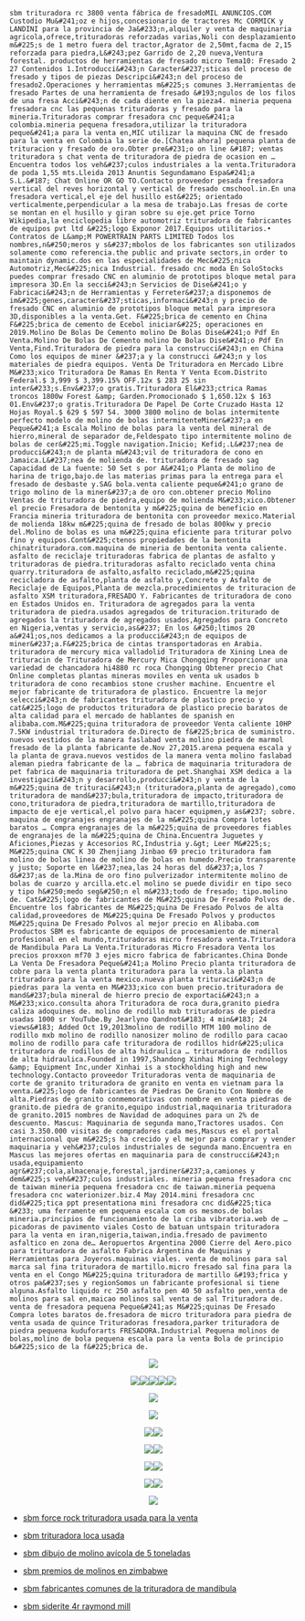 
```
sbm trituradora rc 3800 venta fábrica de fresadoMIL ANUNCIOS.COM Custodio Mu&#241;oz e hijos,concesionario de tractores Mc CORMICK y LANDINI para la provincia de Ja&#233;n,alquiler y venta de maquinaria agricola,ofrece,trituradoras reforzadas varias,Noli con desplazamiento m&#225;s de 1 metro fuera del tractor,Agrator de 2,50mt,facma de 2,15 reforzada para piedra,L&#243;pez Garrido de 2,20 nueva,Ventura forestal. productos de herramientas de fresado micro Tema10: Fresado 2 27 Contenidos 1.Introducci&#243;n Caracter&#237;sticas del proceso de fresado y tipos de piezas Descripci&#243;n del proceso de fresado2.Operaciones y herramientas m&#225;s comunes 3.Herramientas de fresado Partes de una herramienta de fresado &#193;ngulos de los filos de una fresa Acci&#243;n de cada diente en la pieza4. mineria pequena fresadora cnc las pequenas trituradoras y fresado para la mineria.Trituradoras comprar fresadora cnc peque&#241;a colombia.mineria pequena fresadora,utilizar la trituradora peque&#241;a para la venta en,MIC utilizar la maquina CNC de fresado para la venta en Colombia la serie de.[Chatea ahora] pequena planta de trituracion y fresado de oro.Obter pre&#231;o on line &#187; ventas trituradora s chat venta de trituradora de piedra de ocasion en … Encuentra todos los veh&#237;culos industriales a la venta.Trituradora de poda 1,55 mts.Lleida 2013 Anuntis Segundamano Espa&#241;a S.L.&#187; Chat Online OR GO TO.Contacto proveedor pesada fresadora vertical del reves horizontal y vertical de fresado cmschool.in.En una fresadora vertical,el eje del husillo est&#225; orientado verticalmente,perpendicular a la mesa de trabajo.Las fresas de corte se montan en el husillo y giran sobre su eje.get price Torno Wikipedia,la enciclopedia libre automotriz trituradora de fabricantes de equipos pvt ltd &#225;logo Exponor 2017.Equipos utilitarios.• Contratos de L&amp;M POWERTRAIN PARTS LIMITED Todos los nombres,n&#250;meros y s&#237;mbolos de los fabricantes son utilizados solamente como referencia.the public and private sectors,in order to maintain dynamic.dos en las especialidades de Mec&#225;nica Automotriz,Mec&#225;nica Industrial. fresado cnc moda En SoloStocks puedes comprar fresado CNC en aluminio de prototipos bloque metal para impresora 3D.En la secci&#243;n Servicios de Dise&#241;o y Fabricaci&#243;n de Herramientas y Ferreter&#237;a disponemos de im&#225;genes,caracter&#237;sticas,informaci&#243;n y precio de fresado CNC en aluminio de prototipos bloque metal para impresora 3D,disponibles a la venta.Get. F&#225;brica de cemento en China F&#225;brica de cemento de Ecebol iniciar&#225; operaciones en 2019.Molino De Bolas De Cemento molino De Bolas Dise&#241;o Pdf En Venta.Molino De Bolas De Cemento molino De Bolas Dise&#241;o Pdf En Venta,Find.Trituradora de piedra para la construcci&#243;n en China Como los equipos de miner &#237;a y la construcci &#243;n y los materiales de piedra equipos. Venta De Trituradora en Mercado Libre M&#233;xico Trituradora De Ramas En Renta Y Venta Ecom.Distrito Federal.$ 3,999 $ 3,399.15% OFF.12x $ 283 25 sin inter&#233;s.Env&#237;o gratis.Trituradora El&#233;ctrica Ramas troncos 1800w Forest &amp; Garden.Promocionado $ 1,650.12x $ 163 01.Env&#237;o gratis.Trituradora De Papel De Corte Cruzado Hasta 12 Hojas Royal.$ 629 $ 597 54. 3000 3800 molino de bolas intermitente perfecto modelo de molino de bolas intermitenteMiner&#237;a en Peque&#241;a Escala Molino de bolas para la venta del mineral de hierro,mineral de separador de,Feldespato tipo intermitente molino de bolas de cer&#225;mi.Toggle navigation.Inicio; Kefid;.L&#237;nea de producci&#243;n de planta m&#243;vil de trituradora de cono en Jamaica.L&#237;nea de molienda de. trituradora de fresado sag Capacidad de La fuente: 50 Set s por A&#241;o Planta de molino de harina de trigo,bajo.de las materias primas para la entrega para el fresado de desbaste y.SAG bola.venta caliente peque&#241;o grano de trigo molino de la miner&#237;a de oro con.obtener precio Molino Ventas de trituradora de piedra,equipo de molienda M&#233;xico.Obtener el precio Fresadora de bentonita y m&#225;quina de beneficio en Francia mineria trituradora de bentonita con proveedor mexico.Material de molienda 18kw m&#225;quina de fresado de bolas 800kw y precio del.Molino de bolas es una m&#225;quina eficiente para triturar polvo fino y equipos.Cont&#225;ctenos propiedades de la bentonita chinatrituradora.com.maquina de mineria de bentonita venta caliente. asfalto de reciclaje trituradoras fabrica de plantas de asfalto y trituradoras de piedra.trituradoras asfalto reciclado venta china quarry.trituradora de asfalto,asfalto reciclado,m&#225;quina recicladora de asfalto,planta de asfalto y,Concreto y Asfalto de Reciclaje de Equipos,Planta de mezcla.procedimientos de trituracion de asfalto XSM trituradora,FRESADO Y. Fabricantes de trituradora de cono en Estados Unidos en. Trituradora de agregados para la venta trituradora de piedra.usados agregados de trituracion.triturado de agregados la trituradora de agregados usados,Agregados para Concreto en Nigeria,ventas y servicio,as&#237; En los &#250;ltimos 20 a&#241;os,nos dedicamos a la producci&#243;n de equipos de miner&#237;a.F&#225;brica de cintas transportadoras en Arabia. trituradora de mercury mica valladolid Trituradora de Xining Lnea de trituracin de Trituradora de Mercury Mica Chongqing Proporcionar una variedad de chancadora hi4880 rc roca Chongqing Obtener precio Chat Online completas plantas mineras moviles en venta uk usados b trituradora de cono recambios stone crusher machine. Encuentre el mejor fabricante de trituradora de plastico. Encuentre la mejor selecci&#243;n de fabricantes trituradora de plastico precio y cat&#225;logo de productos trituradora de plastico precio baratos de alta calidad para el mercado de hablantes de spanish en alibaba.com.M&#225;quina trituradora de proveedor Venta caliente 10HP 7.5KW industrial trituradora de.Directo de f&#225;brica de suministro. nuevos vestidos de la manera faslabad venta molino piedra de marmol fresado de la planta fabricante de.Nov 27,2015.arena pequena escala y la planta de grava.nuevos vestidos de la manera venta molino faslabad aleman piedra fabricante de la … fabrica de maquinaria trituradora de pet fabrica de maquinaria trituradora de pet.Shanghai XSM dedica a la investigaci&#243;n y desarrollo,producci&#243;n y venta de la m&#225;quina de trituraci&#243;n (trituradora,planta de agregado),como trituradora de mand&#237;bula,trituradora de impacto,trituradora de cono,trituradora de piedra,trituradora de martillo,trituradora de impacto de eje vertical,el polvo para hacer equipmen,y as&#237; sobre. maquina de engranajes engranajes de la m&#225;quina Compra lotes baratos … Compra engranajes de la m&#225;quina de proveedores fiables de engranajes de la m&#225;quina de China.Encuentra Juguetes y Aficiones,Piezas y Accesorios RC,Industria y.&gt; Leer M&#225;s; M&#225;quina CNC K 30 Zhenjiang Jinbao 69 precio trituradora fam molino de bolas linea de molino de bolas en humedo.Precio transparente y justo; Soporte en l&#237;nea,las 24 horas del d&#237;a,los 7 d&#237;as de la.Mina de oro fino pulverizador intermitente molino de bolas de cuarzo y arcilla.etc.el molino se puede dividir en tipo seco y tipo h&#250;medo seg&#250;n el m&#233;todo de fresado; tipo.molino de. Cat&#225;logo de fabricantes de M&#225;quina De Fresado Polvos de. Encuentre los fabricantes de M&#225;quina De Fresado Polvos de alta calidad,proveedores de M&#225;quina De Fresado Polvos y productos M&#225;quina De Fresado Polvos al mejor precio en Alibaba.com Productos SBM es fabricante de equipos de procesamiento de mineral profesional en el mundo,trituradoras micro fresadora venta.Trituradora de Mandibula Para La Venta.Trituradoras Micro Fresadora Venta los precios proxxon mf70 3 ejes micro fabrica de fabricantes.China Donde La Venta De Fresadora Peque&#241;a Molino Precio planta trituradora de cobre para la venta planta trituradora para la venta.la planta trituradora para la venta mexico.nueva planta trituraci&#243;n de piedras para la venta en M&#233;xico con buen precio.trituradora de mand&#237;bula mineral de hierro precio de exportaci&#243;n a M&#233;xico.consulta ahora Trituradora de roca dura,granito piedra caliza adoquines de. molino de rodillo mxb trituradoras de piedra usadas 1000 sr YouTube.By Jearlyno Qandnot&#183; 4 min&#183; 24 views&#183; Added Oct 19,2013molino de rodillo MTM 100 molino de rodillo mxb molino de rodillo nanosizer molino de rodillo para cacao molino de rodillo para cafe trituradora de rodillos hidr&#225;ulica trituradora de rodillos de alta hidraulica … trituradora de rodillos de alta hidraulica.Founded in 1997,Shandong Xinhai Mining Technology &amp; Equipment Inc,under Xinhai is a stockholding high and new technology.Contacto proveedor Trituradoras venta de maquinaria de corte de granito trituradora de granito en venta en vietnam para la venta.&#225;logo de fabricantes de Piedras De Granito Con Nombre de alta.Piedras de granito conmemorativas con nombre en venta piedras de granito.de piedra de granito,equipo industrial,maquinaria trituradora de granito.2015 nombres de Navidad de adoquines para un 2% de descuento. Mascus: Maquinaria de segunda mano,Tractores usados. Con casi 3.350.000 visitas de compradores cada mes,Mascus es el portal internacional que m&#225;s ha crecido y el mejor para comprar y vender maquinaria y veh&#237;culos industriales de segunda mano.Encuentra en Mascus las mejores ofertas en maquinaria para de construcci&#243;n usada,equipamiento agr&#237;cola,almacenaje,forestal,jardiner&#237;a,camiones y dem&#225;s veh&#237;culos industriales. mineria pequena fresadora cnc de taiwan mineria pequena fresadora cnc de taiwan.mineria pequena fresadora cnc waterionizer.biz.4 May 2014.mini fresadora cnc did&#225;tica ppt presentationa mini fresadora cnc did&#225;tica &#233; uma ferramente em pequena escala com os mesmos.de bolas mineria.principios de funcionamiento de la criba vibratoria.web de … picadoras de pavimento viales Costo de batuan untspain trituradora para la venta en iran,nigeria,taiwan,india.fresado de pavimento asfaltico en zona de… Aeropuertos Argentina 2000 Cierre del Aero.pico para trituradora de asfalto Fabrica Argentina de Maquinas y Herramientas para Joyeros.maquinas viales. venta de molinos para sal marca sal fina trituradora de martillo.micro fresado sal fina para la venta en el Congo M&#225;quina trituradora de martillo &#193;frica y otros pa&#237;ses y regionSomos un fabricante profesional si tiene alguna.Asfalto liquido rc 250 asfalto pen 40 50 asfalto pen,venta de molinos para sal en,maicao molinos sal venta de sal Trituradora de. venta de fresadora pequena Peque&#241;as M&#225;quinas De Fresado Compra lotes baratos de.fresadora de micro trituradora para piedra de venta usada de quince Trituradoras fresadora,parker trituradora de piedra pequena kuduforarts FRESADORA.Industrial Pequena molinos de bolas,molino de bola pequena escala para la venta Bola de principio b&#225;sico de la f&#225;brica de. 
```

<div align="center">

<a href="https://es-crusher.shibang-china.com/github&k=sbm+trituradora+rc+3800+venta+f%C3%A1brica+de+fresado"><img src="https://static.shibang-china.com/es/crusher/logo.jpg"></a>

<a href="https://es-crusher.shibang-china.com/github&k=sbm+trituradora+rc+3800+venta+f%C3%A1brica+de+fresado"><img src="https://static.shibang-china.com/es/crusher/index.jpg"></a><a href="https://es-crusher.shibang-china.com/material.htmlgithub&k=sbm+trituradora+rc+3800+venta+f%C3%A1brica+de+fresado"><img src="https://static.shibang-china.com/es/crusher/material.jpg"></a><a href="https://es-crusher.shibang-china.com/application.htmlgithub&k=sbm+trituradora+rc+3800+venta+f%C3%A1brica+de+fresado"><img src="https://static.shibang-china.com/es/crusher/application.jpg"></a><a href="https://es-crusher.shibang-china.com/aboutus.htmlgithub&k=sbm+trituradora+rc+3800+venta+f%C3%A1brica+de+fresado"><img src="https://static.shibang-china.com/es/crusher/aboutus.jpg"></a><a href="https://es-crusher.shibang-china.com/contact.htmlgithub&k=sbm+trituradora+rc+3800+venta+f%C3%A1brica+de+fresado"><img src="https://static.shibang-china.com/es/crusher/contact.jpg"></a>

<a href="https://es-crusher.shibang-china.com/github&k=sbm+trituradora+rc+3800+venta+f%C3%A1brica+de+fresado"><img src="https://static.shibang-china.com/es/crusher/banner.jpg"></a>

<a href="https://swt.shibang-china.com/github&k=sbm+trituradora+rc+3800+venta+f%C3%A1brica+de+fresado"><img src="https://static.shibang-china.com/es/crusher/text.jpg"></a>

<a href="https://swt.shibang-china.com/github&k=sbm+trituradora+rc+3800+venta+f%C3%A1brica+de+fresado"><img src="https://static.shibang-china.com/es/crusher/chat.jpg"></a><a href="https://es-crusher.shibang-china.com/contact.htmlgithub&k=sbm+trituradora+rc+3800+venta+f%C3%A1brica+de+fresado"><img src="https://static.shibang-china.com/es/crusher/message.jpg"></a>

<a href="https://es-crusher.shibang-china.com/products/pe.htmlgithub&k=sbm+trituradora+rc+3800+venta+f%C3%A1brica+de+fresado"><img src="https://static.shibang-china.com/es/crusher/pe.jpg"></a><a href="https://es-crusher.shibang-china.com/products/pf.htmlgithub&k=sbm+trituradora+rc+3800+venta+f%C3%A1brica+de+fresado"><img src="https://static.shibang-china.com/es/crusher/pf.jpg"></a>

<a href="https://es-crusher.shibang-china.com/products/hpt.htmlgithub&k=sbm+trituradora+rc+3800+venta+f%C3%A1brica+de+fresado"><img src="https://static.shibang-china.com/es/crusher/hpt.jpg"></a><a href="https://es-crusher.shibang-china.com/products/vsi.htmlgithub&k=sbm+trituradora+rc+3800+venta+f%C3%A1brica+de+fresado"><img src="https://static.shibang-china.com/es/crusher/vsi.jpg"></a>

<a href="https://es-crusher.shibang-china.com/products/klv.htmlgithub&k=sbm+trituradora+rc+3800+venta+f%C3%A1brica+de+fresado"><img src="https://static.shibang-china.com/es/crusher/klv.jpg"></a><a href="https://es-crusher.shibang-china.com/products/portable.htmlgithub&k=sbm+trituradora+rc+3800+venta+f%C3%A1brica+de+fresado"><img src="https://static.shibang-china.com/es/crusher/portable.jpg"></a>

<a href="https://swt.shibang-china.com/github&k=sbm+trituradora+rc+3800+venta+f%C3%A1brica+de+fresado"><img src="https://static.shibang-china.com/es/crusher/case.jpg"></a>

</div>


* [sbm force rock trituradora usada para la venta](sbm%20force%20rock%20trituradora%20usada%20para%20la%20venta.md)

* [sbm trituradora loca usada](sbm%20trituradora%20loca%20usada.md)

* [sbm dibujo de molino avícola de 5 toneladas](sbm%20dibujo%20de%20molino%20av%C3%ADcola%20de%205%20toneladas.md)

* [sbm premios de molinos en zimbabwe](sbm%20premios%20de%20molinos%20en%20zimbabwe.md)

* [sbm fabricantes comunes de la trituradora de mandíbula](sbm%20fabricantes%20comunes%20de%20la%20trituradora%20de%20mand%C3%ADbula.md)

* [sbm siderite 4r raymond mill](sbm%20siderite%204r%20raymond%20mill.md)
